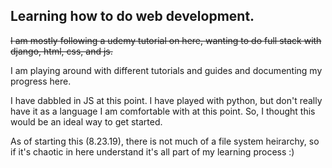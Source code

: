 ## Learning how to do web development.

<s>I am mostly following a udemy tutorial on here, wanting to do full stack with django, html, css, and js.</s>

I am playing around with different tutorials and guides and documenting my progress here.

I have dabbled in JS at this point. I have played with python, but don't really have it as a language I am comfortable with at this point. So, I thought this would be an ideal way to get started.

As of starting this (8.23.19), there is not much of a file system heirarchy, so if it's chaotic in here understand it's all part of my learning process :)
